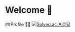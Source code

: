 # Welcome 👋


##Profile 🙋‍♂️
[![Solved.ac
프로필](http://mazassumnida.wtf/api/generate_badge?boj={jselectronit})](https://solved.ac/{jselectronit})

